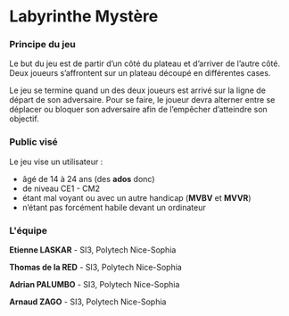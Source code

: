 # Labyrinthe Mystère
### Principe du jeu
Le but du jeu est de partir d’un côté du plateau et d’arriver de l’autre côté. Deux joueurs s’affrontent sur un plateau découpé en différentes cases.

Le jeu se termine quand un des deux joueurs est arrivé sur la ligne de départ de son adversaire. Pour se faire, le joueur devra alterner entre se déplacer ou bloquer son adversaire afin de l’empêcher d’atteindre son objectif.

### Public visé
  Le jeu vise un utilisateur :

  - âgé de 14 à 24 ans (des **ados** donc)
  - de niveau CE1 - CM2
  - étant mal voyant ou avec un autre handicap (**MVBV** et **MVVR**)
  - n’étant pas forcément habile devant un ordinateur


### L'équipe
**Etienne LASKAR** - SI3, Polytech Nice-Sophia

**Thomas de la RED** - SI3, Polytech Nice-Sophia

**Adrian PALUMBO** - SI3, Polytech Nice-Sophia

**Arnaud ZAGO** - SI3, Polytech Nice-Sophia



